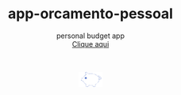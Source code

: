  <h1 align="center">app-orcamento-pessoal</h1>

 <p align="center">personal budget app </br> <a href="https://sarahprando.github.io/app-orcamento-pessoal/assents/index.html">Clique aqui</a></p>

 
 </br>

<div style="display: inline_block" align="center"><br>
<img align="center" alt="logo" height="30" width="50" src="assents/logo.png" target="_blank">
</div>
